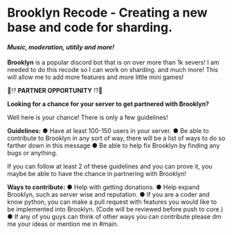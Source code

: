 # Brooklyn Recode - Creating a new base and code for sharding.
#### *Music, moderation, utitily and more!*


**Brooklyn** is a popular discord bot that is on over more than 1k severs! I am needed to do this recode so I can work on sharding. and much more! This will allow me to add more features and more little mini games!




:mega::interrobang: **PARTNER OPPORTUNITY** :interrobang::mega:

**Looking for a chance for your server to get partnered with Brooklyn?**

Well here is your chance! There is only a few guidelines!

**Guidelines:**
● Have at least 100-150 users in your server. 
● Be able to contribute to Brooklyn in any sort of way, there will be a list of ways to do so farther down in this message
● Be able to help fix Brooklyn by finding any bugs or anything.

If you can follow at least 2 of these guidelines and you can prove it, you maybe be able to have the chance in partnering with Brooklyn!

**Ways to contribute:**
● Help with getting donations. 
● Help expand Brooklyn, such as server wise and reputation.
● If you are a coder and know python, you can make a pull request with features you would like to be implemented into Brooklyn. (Code will be reviewed before push to core.)
● If any of you guys can think of other ways you can contribute please dm me your ideas or mention me in #main.

